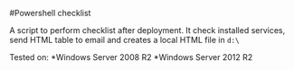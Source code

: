 #Powershell checklist

A script to perform checklist after deployment. 
It check installed services, send HTML table to email and creates a local HTML file in `d:\`

Tested on:
*Windows Server 2008 R2
*Windows Server 2012 R2
